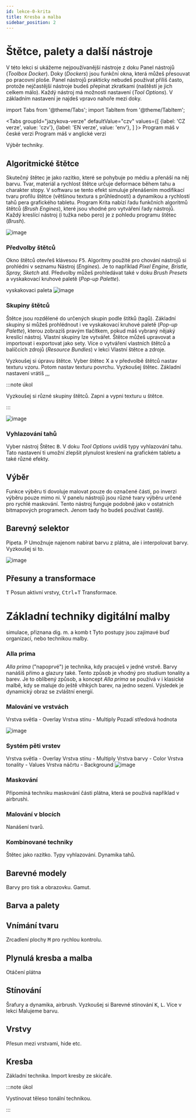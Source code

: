```yaml
---
id: lekce-0-krita
title: Kresba a malba
sidebar_position: 2
---
```


# Štětce, palety a další nástroje
V této lekci si ukážeme nejpoužívanější nástroje z doku Panel nástrojů (*Toolbox Docker*). Doky (*Dockers*) jsou funkční okna, která můžeš přesouvat po pracovní ploše. Panel nástrojů prakticky nebudeš používat příliš často, protože nejčastější nástroje budeš přepínat zkratkami (naštěstí je jich celkem málo). Každý nástroj má možnosti nastavení (*Tool Options*). V základním nastavení je najdeš vpravo nahoře mezi doky.

import Tabs from '@theme/Tabs';
import TabItem from '@theme/TabItem';

<Tabs
  groupId="jazykova-verze"
  defaultValue="czv"
  values={[
    {label: 'CZ verze', value: 'czv'},
    {label: 'EN verze', value: 'env'},
  ]
}>
<TabItem value="czv">Program máš v české verzi</TabItem>
<TabItem value="env">Program máš v anglické verzi</TabItem>
</Tabs>

Výběr techniky.
## Algoritmické štětce
Skutečný štětec je jako razítko, které se pohybuje po médiu a přenáší na něj barvu. Tvar, materiál a rychlost štětce určuje deformace během tahu a charakter stopy. V softwaru se tento efekt simuluje přenášením modifikací tvaru profilu štětce (většinou textura s průhledností) a dynamikou a rychlostí tahů pera grafického tabletu. Program Krita nabízí řadu funkčních algoritmů štětců (*Brush Engines*), které jsou vhodné pro vytváření řady nástrojů. Každý kreslící nástroj (i tužka nebo pero) je z pohledu programu štětec (*Brush*).

![image](../img/aka-moc.svg)

### Předvolby štětců
Okno štětců otevřeš klávesou <kbd>F5</kbd>. Algoritmy použité pro chování nástrojů si prohlédni v seznamu Nástroj (*Engines*). Je to například *Pixel Engine, Bristle, Spray, Sketch* atd. Předvolby můžeš prohledávat také v doku *Brush Presets* a vyskakovací kruhové paletě (*Pop-up Palette*).

vyskakovaci paleta
![image](../img/aka-moc.svg)

### Skupiny štětců
Štětce jsou rozdělené do určených skupin podle štítků (tagů). Základní skupiny si můžeš prohlédnout i ve vyskakovací kruhové paletě (*Pop-up Palette*), kterou zobrazíš pravým tlačítkem, pokud máš vybraný nějaký kreslící nástroj. Vlastní skupiny lze vytvářet. Štětce můžeš upravovat a importovat i exportovat jako sety. Více o vytváření vlastních štětců  a balíčcích zdrojů (*Resource Bundles*) v lekci Vlastní štětce a zdroje.

Vyzkoušej si úpravu štětce. Vyber štětec X a v předvolbě štětců nastav texturu vzoru. Potom nastav texturu povrchu. Vyzkoušej štětec. Základní nastavení vrátíš ,,,

:::note úkol

Vyzkoušej si různé skupiny štětců. Zapni a vypni texturu u štětce.

:::

![image](../img/aka-moc.svg)

### Vyhlazování tahů
Vyber nástroj Štětec <kbd>B</kbd>. V doku *Tool Options* uvidíš typy vyhlazování tahu. Tato nastavení ti umožní zlepšit plynulost kreslení na grafickém tabletu a také různé efekty.
## Výběr
Funkce výběru ti dovoluje malovat pouze do označené části, po inverzi výběru pouze mimo ni. V panelu nástrojů jsou různé tvary výběru určené pro rychlé maskování. Tento nástroj funguje podobně jako v ostatních bitmapových programech. Jenom tady ho budeš používat častěji.
## Barevný selektor
Pipeta. <keyb>P</keyb> Umožnuje najenom nabírat barvu z plátna, ale i interpolovat barvy. Vyzkoušej si to.

![image](../img/aka-moc.svg)


## Přesuny a transformace

<kbd>T</kbd> Posun aktivní vrstvy, <kbd>Ctrl</kbd>+<kbd>T</kbd> Transformace.


# Základní techniky digitální malby
simulace, přiznana dig. m. a komb t
Tyto postupy jsou zajímavé buď organizací, nebo technikou malby.
### Alla prima
*Alla prima* ("napoprvé") je technika, kdy pracuješ v jedné vrstvě. Barvy nanášíš přímo a glazury také. Tento způsob je vhodný pro studium tonality a barev. Je to oblíbený způsob, a koncept *Alla prima* se používá v i klasické malbě, kdy se maluje do ještě vlhkých barev, na jedno sezení. Výsledek je dynamický obraz se zvláštní energií.

### Malování ve vrstvách
Vrstva světla - Overlay
Vrstva stínu - Multiply
Pozadí středová hodnota

![image](../img/aka-moc.svg)


### Systém pěti vrstev
Vrstva světla - Overlay
Vrstva stínu - Multiply
Vrstva barvy - Color
Vrstva tonality - Values
Vrstva náčrtu - Background
![image](../img/aka-moc.svg)
### Maskování
Připomíná techniku maskování části plátna, která se používá například v airbrushi.

### Malování v blocích
Nanášení tvarů.

### Kombinované techniky

Štětec jako razítko. Typy vyhlazování. Dynamika tahů.
## Barevné modely
Barvy pro tisk a obrazovku. Gamut.
## Barva a palety

## Vnímání tvaru
Zrcadlení plochy <kbd>M</kbd> pro rychlou kontrolu.
## Plynulá kresba a malba
Otáčení plátna

## Stínování
Šrafury a dynamika, airbrush. Vyzkoušej si Barevné stínování <kbd>K</kbd>, <kbd>L</kbd>. Více v lekci Malujeme barvu.
## Vrstvy
Přesun mezi vrstvami, hide etc.
## Kresba
Základní technika. Import kresby ze skicáře.

:::note úkol

Vystínovat těleso tonální technikou.

:::
